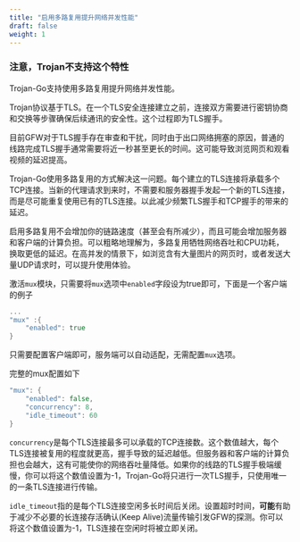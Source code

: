 ```yaml
---
title: "启用多路复用提升网络并发性能"
draft: false
weight: 1
---
```


### 注意，Trojan不支持这个特性

Trojan-Go支持使用多路复用提升网络并发性能。

Trojan协议基于TLS。在一个TLS安全连接建立之前，连接双方需要进行密钥协商和交换等步骤确保后续通讯的安全性。这个过程即为TLS握手。

目前GFW对于TLS握手存在审查和干扰，同时由于出口网络拥塞的原因，普通的线路完成TLS握手通常需要将近一秒甚至更长的时间。这可能导致浏览网页和观看视频的延迟提高。

Trojan-Go使用多路复用的方式解决这一问题。每个建立的TLS连接将承载多个TCP连接。当新的代理请求到来时，不需要和服务器握手发起一个新的TLS连接，而是尽可能重复使用已有的TLS连接。以此减少频繁TLS握手和TCP握手的带来的延迟。

启用多路复用不会增加你的链路速度（甚至会有所减少），而且可能会增加服务器和客户端的计算负担。可以粗略地理解为，多路复用牺牲网络吞吐和CPU功耗，换取更低的延迟。在高并发的情景下，如浏览含有大量图片的网页时，或者发送大量UDP请求时，可以提升使用体验。

激活```mux```模块，只需要将```mux```选项中```enabled```字段设为true即可，下面是一个客户端的例子

```go
...
"mux" :{
    "enabled": true
}
```

只需要配置客户端即可，服务端可以自动适配，无需配置```mux```选项。

完整的mux配置如下

```go
"mux": {
    "enabled": false,
    "concurrency": 8,
    "idle_timeout": 60
}
```

```concurrency```是每个TLS连接最多可以承载的TCP连接数。这个数值越大，每个TLS连接被复用的程度就更高，握手导致的延迟越低。但服务器和客户端的计算负担也会越大，这有可能使你的网络吞吐量降低。如果你的线路的TLS握手极端缓慢，你可以将这个数值设置为-1，Trojan-Go将只进行一次TLS握手，只使用唯一的一条TLS连接进行传输。

```idle_timeout```指的是每个TLS连接空闲多长时间后关闭。设置超时时间，**可能**有助于减少不必要的长连接存活确认(Keep Alive)流量传输引发GFW的探测。你可以将这个数值设置为-1，TLS连接在空闲时将被立即关闭。
